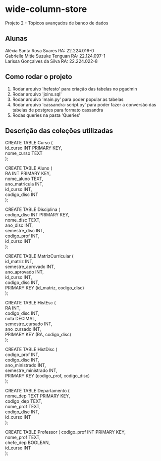 # wide-column-store
Projeto 2 - Tópicos avançados de banco de dados 

## Alunas  

Aléxia Santa Rosa Suares  RA:  22.224.016-0     
Gabrielle Mitie Suzuke Tenguan   RA: 22.124.097-1  
Larissa Gonçalves da Silva   RA: 22.224.022-8    


## Como rodar o projeto  
1. Rodar arquivo 'hefesto' para criação das tabelas no pgadmin
2. Rodar arquivo 'joins.sql'  
4. Rodar arquivo 'main.py' para poder popular as tabelas
5. Rodar arquivo 'cassandra-script.py' para poder fazer a conversão das tabelas de postgres para formato cassandra    
6. Rodas queries na pasta 'Queries'  


## Descrição das coleções utilizadas  


CREATE TABLE Curso (  
    id_curso INT PRIMARY KEY,   
    nome_curso TEXT  
);  




CREATE TABLE Aluno (  
    RA INT PRIMARY KEY,  
    nome_aluno TEXT,  
    ano_matricula INT,  
    id_curso INT,  
    codigo_disc INT  
);    




CREATE TABLE Disciplina (  
    codigo_disc INT PRIMARY KEY,  
    nome_disc TEXT,  
    ano_disc INT,  
    semestre_disc INT,  
    codigo_prof INT,  
    id_curso INT  
);   





CREATE TABLE MatrizCurricular (  
    id_matriz INT,  
    semestre_aprovado INT,  
    ano_aprovado INT,  
    id_curso INT,  
    codigo_disc INT,  
    PRIMARY KEY (id_matriz, codigo_disc)  
);   



CREATE TABLE HistEsc (  
    RA INT,  
    codigo_disc INT,  
    nota DECIMAL,  
    semestre_cursado INT,  
    ano_cursado INT,  
    PRIMARY KEY (RA, codigo_disc)  
);   


CREATE TABLE HistDisc (  
    codigo_prof INT,   
    codigo_disc INT,  
    ano_ministrado INT,  
    semestre_ministrado INT,  
    PRIMARY KEY (codigo_prof, codigo_disc)  
);   


CREATE TABLE Departamento (  
    nome_dep TEXT PRIMARY KEY,  
    codigo_dep TEXT,  
    nome_prof TEXT,  
    codigo_disc INT,  
    id_curso INT  
);   


CREATE TABLE Professor (
    codigo_prof INT PRIMARY KEY,  
    nome_prof TEXT,  
    chefe_dep BOOLEAN,  
    id_curso INT  
);  








